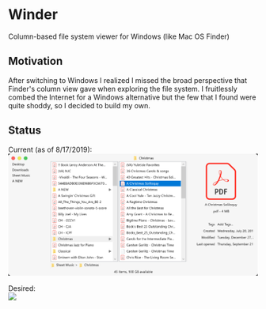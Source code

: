 # Winder
Column-based file system viewer for Windows (like Mac OS Finder)

## Motivation
After switching to Windows I realized I missed the broad perspective that Finder's column view gave when exploring the file system. I fruitlessly combed the Internet for a Windows alternative but the few that I found were quite shoddy, so I decided to build my own.

## Status

Current (as of 8/17/2019):
<br><img src="./screenshot.PNG" width="600" />

Desired:
<br><img src="https://i.stack.imgur.com/hPK0e.png" width="600" />
